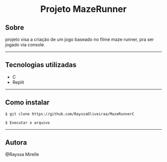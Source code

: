 <h1 align="center">Projeto MazeRunner</h1>

## Sobre
projeto visa a criação de um jogo baseado no filme maze runner, pra ser jogado via console.

---

## Tecnologias utilizadas
- C
- Replit

---

## Como instalar
```
$ git clone https://github.com/RayssaOliveiraa/MazeRunnerC

$ Executar o arquivo
```

---

## Autora
@Rayssa Mirelle


